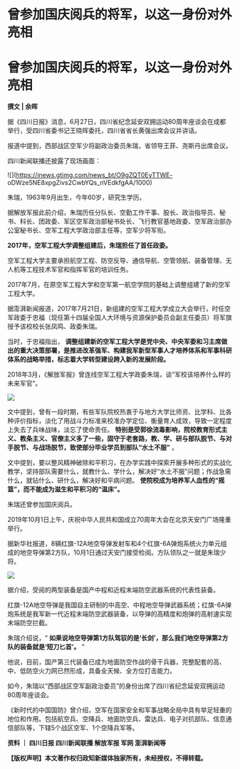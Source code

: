 # 曾参加国庆阅兵的将军，以这一身份对外亮相

# 曾参加国庆阅兵的将军，以这一身份对外亮相

**撰文 | 余晖**

据《四川日报》消息，6月27日，四川省纪念延安双拥运动80周年座谈会在成都举行，受四川省委书记王晓晖委托，四川省省长黄强出席会议并讲话。

报道中提到，西部战区空军少将副政治委员朱瑞，省领导王菲、尧斯丹出席会议。

四川新闻联播还披露了现场画面：

![](https://inews.gtimg.com/news_bt/O9gZQT0EyTTWE-
oDWze5NE8xpgZivs2CwbYQs_nVEdkfgAA/1000)

朱瑞，1963年9月出生，今年60岁，研究生学历。

据解放军报此前介绍，朱瑞历任分队长、空勤工作干事、股长、政治指导员、秘书、科长、团政委、军区空军政治部秘书处长、飞行教官基地政委、空军政治部办公室秘书长、空军工程大学政治部主任等，空军少将军衔。

**2017年，空军工程大学调整组建后，朱瑞担任了首任政委。**

空军工程大学主要承担航空工程、防空反导、通信导航、空管领航、装备管理、无人机等工程技术军官和指挥军官的培训任务。

2017年7月，在原空军工程大学和空军第一航空学院的基础上调整组建了新的空军工程大学。

据澎湃新闻报道，2017年7月21日，新组建的空军工程大学成立大会举行，时任空军政委于忠福（现任第十四届全国人大环境与资源保护委员会副主任委员）将军旗授予该校校长张凤鸣、政委朱瑞。

当时，于忠福指出，
**调整组建新的空军工程大学是党中央、中央军委和习主席做出的重大决策部署，是推进改革强军、构建我军新型军事人才培养体系和军事科研体系的战略举措，标志着大学转型建设跨入新的发展阶段。**

2018年3月，《解放军报》曾连线空军工程大学政委朱瑞，谈“军校该培养什么样的未来军官”。

![](https://inews.gtimg.com/news_bt/OCN1ABlKVTryJhTANUYWvpknp_yBKWXOsXov6s-37GALUAA/1000)

文中提到，曾有一段时期，有些军队院校热衷于与地方大学比师资、比学科、比各种评价指标，淡化了用战斗力标准来校准办学定位、衡量育人成效，导致一定程度上失去了兵味战味，淡忘了使命责任。
**特别是受郭徐流毒影响，院校教育形式主义、教条主义、官僚主义多了一些，固守于老套路，教、学、研与部队脱节、与对手脱节、与战场脱节，致使部分毕业学员到部队“水土不服”**
。

文中提到，要以整风精神破除和平积习，在办学实践中探索开展多种形式的实战化教学，坚持部队需要什么，就教什么、学什么，解决好“水土不服”问题；作战急需什么，就钻什么、研什么，解决好和平病问题。
**使院校成为培养军人血性的“摇篮”，而不能成为滋生和平积习的“温床”。**

朱瑞还曾参加国庆阅兵。

2019年10月1日上午，庆祝中华人民共和国成立70周年大会在北京天安门广场隆重举行。

据新华社报道，8辆红旗-12A地空导弹发射车和4个红旗-6A弹炮系统火力单元组成的地空导弹第2方队，10月1日通过天安门接受检阅。方队领队之一就是朱瑞少将。

![](https://inews.gtimg.com/news_bt/OBoGCkvgjjhH9ErChLHnMcdCezQaIiWZ57eA5uRCBoLcsAA/1000)

据介绍，受阅的两型装备是国产中程和近程末端防空武器系统的代表性装备。

红旗-12A地空导弹是我国自主研制的中高空、中程地空导弹武器系统；红旗-6A弹炮系统是我军新一代近程末端防空武器装备，以导弹的高精度和炮弹的高射速实现末端防空拦截。

朱瑞介绍说，“ **如果说地空导弹第1方队驾驭的是‘长剑’，那么我们地空导弹第2方队的装备就是‘短刀匕首’。** ”

他说，目前，国产第三代装备已成为地面防空作战的骨干兵器，完整配套的高、中、低防空火力网已然形成，具备全天候、全方位打击能力。

如今，朱瑞以“西部战区空军副政治委员”的身份出席了四川省纪念延安双拥运动80周年座谈会。

《新时代的中国国防》曾介绍，空军在国家安全和军事战略全局中具有举足轻重的地位和作用。包括航空兵、空降兵、地面防空兵、雷达兵、电子对抗部队、信息通信部队等，下辖5个战区空军、1个空降兵军等。

**资料 ｜ 四川日报 四川新闻联播 解放军报 军网 澎湃新闻等**

**【版权声明】本文著作权归政知新媒体独家所有，未经授权，不得转载。**

